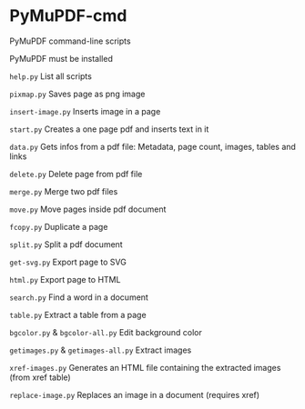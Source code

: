 # PyMuPDF-cmd

PyMuPDF command-line scripts

PyMuPDF must be installed

```help.py```            List all scripts

```pixmap.py```          Saves page as png image

```insert-image.py```    Inserts image in a page

```start.py```           Creates a one page pdf and inserts text in it

```data.py```            Gets infos from a pdf file: Metadata, page count, images, tables and links 

```delete.py```          Delete page from pdf file 

```merge.py```           Merge two pdf files 

```move.py```            Move pages inside pdf document

```fcopy.py```           Duplicate a page

```split.py```           Split a pdf document

```get-svg.py```         Export page to SVG

```html.py```            Export page to HTML

```search.py```          Find a word in a document

```table.py```           Extract a table from a page

```bgcolor.py``` & ```bgcolor-all.py```       Edit background color

```getimages.py``` & ```getimages-all.py```   Extract images

```xref-images.py```     Generates an HTML file containing the extracted images (from xref table)

```replace-image.py```   Replaces an image in a document (requires xref)
